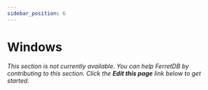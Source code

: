 ```yaml
---
sidebar_position: 6
---
```


# Windows

_This section is not currently available.
You can help FerretDB by contributing to this section.
Click the **Edit this page** link below to get started_.
